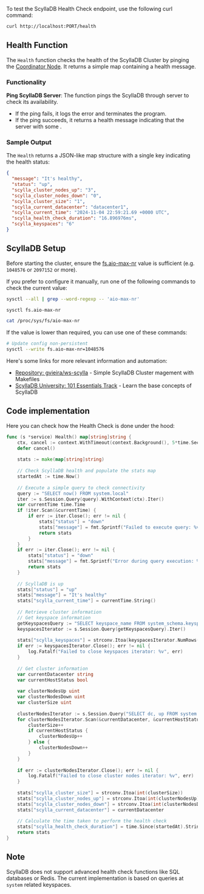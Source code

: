 To test the ScyllaDB Health Check endpoint, use the following curl command:

```bash
curl http://localhost:PORT/health
```

## Health Function

The `Health` function checks the health of the ScyllaDB Cluster by pinging
the [Coordinator Node](https://opensource.docs.scylladb.com/stable/architecture/architecture-fault-tolerance.html). It
returns a simple map containing a health message.

### Functionality

**Ping ScyllaDB Server**: The function pings the ScyllaDB through server to check its availability.

- If the ping fails, it logs the error and terminates the program.
- If the ping succeeds, it returns a health message indicating that the server with some .

### Sample Output

The `Health` returns a JSON-like map structure with a single key indicating the health status:

```json
{
  "message": "It's healthy",
  "status": "up",
  "scylla_cluster_nodes_up": "3",
  "scylla_cluster_nodes_down": "0",
  "scylla_cluster_size": "1",
  "scylla_current_datacenter": "datacenter1",
  "scylla_current_time": "2024-11-04 22:59:21.69 +0000 UTC",
  "scylla_health_check_duration": "16.896976ms",
  "scylla_keyspaces": "6"
}
```

## ScyllaDB Setup

Before starting the cluster, ensure the [fs.aio-max-nr](https://www.kernel.org/doc/Documentation/sysctl/fs.txt) value is
sufficient (e.g. `1048576` or `2097152` or more).

If you prefer to configure it manually, run one of the following commands to check the current value:

```sh
sysctl --all | grep --word-regexp -- 'aio-max-nr'
```

```sh
sysctl fs.aio-max-nr
```

```sh
cat /proc/sys/fs/aio-max-nr
```

If the value is lower than required, you can use one of these commands:

```sh
# Update config non-persistent
sysctl --write fs.aio-max-nr=1048576
```

Here's some links for more relevant information and automation:

* [Repository: gvieira/ws-scylla](https://github.com/gvieira18/ws-scylla/) - Simple ScyllaDB Cluster magement with
  Makefiles
* [ScyllaDB University: 101 Essentials Track](https://university.scylladb.com/courses/scylla-essentials-overview) -
  Learn the base concepts of ScyllaDB

## Code implementation

Here you can check how the Health Check is done under the hood:

```go
func (s *service) Health() map[string]string {
    ctx, cancel := context.WithTimeout(context.Background(), 5*time.Second)
    defer cancel()
    
    stats := make(map[string]string)
    
    // Check ScyllaDB health and populate the stats map
    startedAt := time.Now()
    
    // Execute a simple query to check connectivity
    query := "SELECT now() FROM system.local"
    iter := s.Session.Query(query).WithContext(ctx).Iter()
    var currentTime time.Time
    if !iter.Scan(&currentTime) {
        if err := iter.Close(); err != nil {
            stats["status"] = "down"
            stats["message"] = fmt.Sprintf("Failed to execute query: %v", err)
            return stats
        }
    }
    if err := iter.Close(); err != nil {
        stats["status"] = "down"
        stats["message"] = fmt.Sprintf("Error during query execution: %v", err)
        return stats
    }
    
    // ScyllaDB is up
    stats["status"] = "up"
    stats["message"] = "It's healthy"
    stats["scylla_current_time"] = currentTime.String()
    
    // Retrieve cluster information
    // Get keyspace information
    getKeyspacesQuery := "SELECT keyspace_name FROM system_schema.keyspaces"
    keyspacesIterator := s.Session.Query(getKeyspacesQuery).Iter()
    
    stats["scylla_keyspaces"] = strconv.Itoa(keyspacesIterator.NumRows())
    if err := keyspacesIterator.Close(); err != nil {
        log.Fatalf("Failed to close keyspaces iterator: %v", err)
    }
    
    // Get cluster information
    var currentDatacenter string
    var currentHostStatus bool
    
    var clusterNodesUp uint
    var clusterNodesDown uint
    var clusterSize uint
    
    clusterNodesIterator := s.Session.Query("SELECT dc, up FROM system.cluster_status").Iter()
    for clusterNodesIterator.Scan(&currentDatacenter, &currentHostStatus) {
        clusterSize++
        if currentHostStatus {
            clusterNodesUp++
        } else {
            clusterNodesDown++
        }
    }
    
    if err := clusterNodesIterator.Close(); err != nil {
        log.Fatalf("Failed to close cluster nodes iterator: %v", err)
    }
    
    stats["scylla_cluster_size"] = strconv.Itoa(int(clusterSize))
    stats["scylla_cluster_nodes_up"] = strconv.Itoa(int(clusterNodesUp))
    stats["scylla_cluster_nodes_down"] = strconv.Itoa(int(clusterNodesDown))
    stats["scylla_current_datacenter"] = currentDatacenter
    
    // Calculate the time taken to perform the health check
    stats["scylla_health_check_duration"] = time.Since(startedAt).String()
    return stats
}

```

## Note

ScyllaDB does not support advanced health check functions like SQL databases or Redis.
The current implementation is based on queries at `system` related keyspaces.
